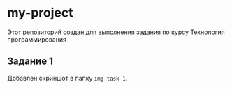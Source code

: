 # my-project
Этот репозиторий создан для выполнения задания по курсу Технология программирования
## Задание 1
Добавлен скриншот в папку `img-task-1`.
